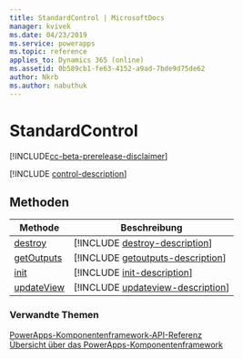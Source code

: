 ```yaml
---
title: StandardControl | MicrosoftDocs
manager: kvivek
ms.date: 04/23/2019
ms.service: powerapps
ms.topic: reference
applies_to: Dynamics 365 (online)
ms.assetid: 0b589cb1-fe63-4152-a9ad-7bde9d75de62
author: Nkrb
ms.author: nabuthuk
---
```


# <a name="standardcontrol"></a>StandardControl

[!INCLUDE[cc-beta-prerelease-disclaimer](../../../includes/cc-beta-prerelease-disclaimer.md)]

[!INCLUDE [control-description](includes/control-description.md)]

## <a name="methods"></a>Methoden

|Methode | Beschreibung | 
| ------------- |-------------|
|[destroy](control/destroy.md)|[!INCLUDE [destroy-description](control/includes/destroy-description.md)]| 
|[getOutputs](control/getoutputs.md)|[!INCLUDE [getoutputs-description](control/includes/getoutputs-description.md)]|
|[init](control/init.md)|[!INCLUDE [init-description](control/includes/init-description.md)]|
|[updateView](control/updateview.md)|[!INCLUDE [updateview-description](control/includes/updateview-description.md)]|

### <a name="related-topics"></a>Verwandte Themen

[PowerApps-Komponentenframework-API-Referenz](../reference/index.md)<br/>
[Übersicht über das PowerApps-Komponentenframework](../overview.md)